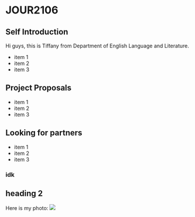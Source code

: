 # JOUR2106

## Self Introduction
Hi guys, this is Tiffany from Department of English Language and Literature. 

* item 1
* item 2
* item 3

## Project Proposals

* item 1
* item 2
* item 3

## Looking for partners

* item 1
* item 2
* item 3

### idk

## heading 2


Here is my photo:
![](https://www.google.com/images/branding/googlelogo/2x/googlelogo_color_272x92dp.png)
